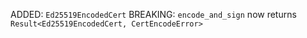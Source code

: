 ADDED: `Ed25519EncodedCert`
BREAKING: `encode_and_sign` now returns `Result<Ed25519EncodedCert, CertEncodeError>`
